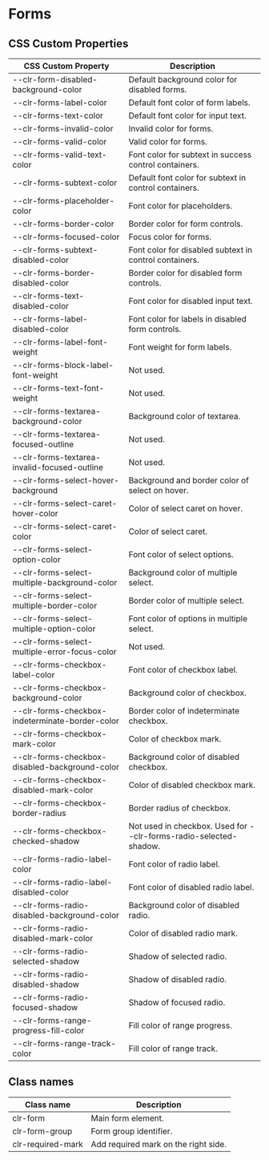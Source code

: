 # Forms

## CSS Custom Properties

| CSS Custom Property                             | Description                                                       |
| ----------------------------------------------- | ----------------------------------------------------------------- |
| --clr-form-disabled-background-color            | Default background color for disabled forms.                      |
| --clr-forms-label-color                         | Default font color of form labels.                                |
| --clr-forms-text-color                          | Default font color for input text.                                |
| --clr-forms-invalid-color                       | Invalid color for forms.                                          |
| --clr-forms-valid-color                         | Valid color for forms.                                            |
| --clr-forms-valid-text-color                    | Font color for subtext in success control containers.             |
| --clr-forms-subtext-color                       | Default font color for subtext in control containers.             |
| --clr-forms-placeholder-color                   | Font color for placeholders.                                      |
| --clr-forms-border-color                        | Border color for form controls.                                   |
| --clr-forms-focused-color                       | Focus color for forms.                                            |
| --clr-forms-subtext-disabled-color              | Font color for disabled subtext in control containers.            |
| --clr-forms-border-disabled-color               | Border color for disabled form controls.                          |
| --clr-forms-text-disabled-color                 | Font color for disabled input text.                               |
| --clr-forms-label-disabled-color                | Font color for labels in disabled form controls.                  |
| --clr-forms-label-font-weight                   | Font weight for form labels.                                      |
| --clr-forms-block-label-font-weight             | Not used.                                                         |
| --clr-forms-text-font-weight                    | Not used.                                                         |
| --clr-forms-textarea-background-color           | Background color of textarea.                                     |
| --clr-forms-textarea-focused-outline            | Not used.                                                         |
| --clr-forms-textarea-invalid-focused-outline    | Not used.                                                         |
| --clr-forms-select-hover-background             | Background and border color of select on hover.                   |
| --clr-forms-select-caret-hover-color            | Color of select caret on hover.                                   |
| --clr-forms-select-caret-color                  | Color of select caret.                                            |
| --clr-forms-select-option-color                 | Font color of select options.                                     |
| --clr-forms-select-multiple-background-color    | Background color of multiple select.                              |
| --clr-forms-select-multiple-border-color        | Border color of multiple select.                                  |
| --clr-forms-select-multiple-option-color        | Font color of options in multiple select.                         |
| --clr-forms-select-multiple-error-focus-color   | Not used.                                                         |
| --clr-forms-checkbox-label-color                | Font color of checkbox label.                                     |
| --clr-forms-checkbox-background-color           | Background color of checkbox.                                     |
| --clr-forms-checkbox-indeterminate-border-color | Border color of indeterminate checkbox.                           |
| --clr-forms-checkbox-mark-color                 | Color of checkbox mark.                                           |
| --clr-forms-checkbox-disabled-background-color  | Background color of disabled checkbox.                            |
| --clr-forms-checkbox-disabled-mark-color        | Color of disabled checkbox mark.                                  |
| --clr-forms-checkbox-border-radius              | Border radius of checkbox.                                        |
| --clr-forms-checkbox-checked-shadow             | Not used in checkbox. Used for --clr-forms-radio-selected-shadow. |
| --clr-forms-radio-label-color                   | Font color of radio label.                                        |
| --clr-forms-radio-label-disabled-color          | Font color of disabled radio label.                               |
| --clr-forms-radio-disabled-background-color     | Background color of disabled radio.                               |
| --clr-forms-radio-disabled-mark-color           | Color of disabled radio mark.                                     |
| --clr-forms-radio-selected-shadow               | Shadow of selected radio.                                         |
| --clr-forms-radio-disabled-shadow               | Shadow of disabled radio.                                         |
| --clr-forms-radio-focused-shadow                | Shadow of focused radio.                                          |
| --clr-forms-range-progress-fill-color           | Fill color of range progress.                                     |
| --clr-forms-range-track-color                   | Fill color of range track.                                        |

## Class names

| Class name        | Description                          |
| ----------------- | ------------------------------------ |
| clr-form          | Main form element.                   |
| clr-form-group    | Form group identifier.               |
| clr-required-mark | Add required mark on the right side. |
